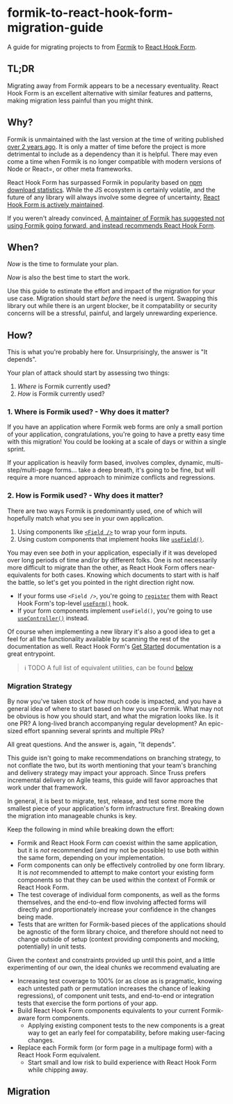 # formik-to-react-hook-form-migration-guide

A guide for migrating projects to from [Formik](https://formik.org/) to [React Hook Form](https://react-hook-form.com/).

## TL;DR

Migrating away from Formik appears to be a necessary eventuality. React Hook Form is an excellent alternative with
similar features and patterns, making migration less painful than you might think.

## Why?

Formik is unmaintained with the last version at the time of writing published [over 2 years ago](https://www.npmjs.com/package/formik?activeTab=versions). 
It is only a matter of time before the project is more detrimental to include as a dependency than it is helpful.
There may even come a time when Formik is no longer compatible with modern versions of Node or React=, or other meta
frameworks.

React Hook Form has surpassed Formik in popularity based on [npm download statistics](https://www.npmjs.com/package/react-hook-form).
While the JS ecosystem is certainly volatile, and the future of any library will always involve some degree of
uncertainty, [React Hook Form is actively maintained](https://www.npmjs.com/package/react-hook-form?activeTab=versions).

If you weren't already convinced, [A maintainer of Formik has suggested not using Formik going forward, and instead
recommends React Hook Form](https://github.com/jaredpalmer/formik/discussions/3526).

## When?

_Now_ is the time to formulate your plan. 

_Now_ is also the best time to start the work.

Use this guide to estimate the effort and impact of the migration for your use case. Migration should start _before_ the
need is urgent. Swapping this library out while there is an urgent blocker, be it compatability or security concerns will
be a stressful, painful, and largely unrewarding experience.

## How?

This is what you're probably here for. Unsurprisingly, the answer is "It depends".

Your plan of attack should start by assessing two things:

1. _Where_ is Formik currently used?
2. _How_ is Formik currently used?

### 1. Where is Formik used? - Why does it matter?

If you have an application where Formik web forms are only a small portion of your application, congratulations, you're
going to have a pretty easy time with this migration! You could be looking at a scale of days or within a single sprint.

If your application is heavily form based, involves complex, dynamic, multi-step/multi-page forms... take a deep breath,
it's going to be fine, but will require a more nuanced approach to minimize conflicts and regressions.

### 2. How is Formik used? - Why does it matter?

There are two ways Formik is predominantly used, one of which will hopefully match what you see in your own application.

1. Using components like [`<Field />`](https://formik.org/docs/api/field) to wrap your form inputs.
2. Using custom components that implement hooks like [`useField()`](https://formik.org/docs/api/useField).

You may even see _both_ in your application, especially if it was developed over long periods of time and/or by 
different folks. One is not necessarily more difficult to migrate than the other, as React Hook Form offers 
near-equivalents for both cases. Knowing which documents to start with is half the battle, so let's get you pointed in
the right direction right now.

- If your forms use `<Field />`, you're going to [`register`](https://react-hook-form.com/api/useform/register/) them with
React Hook Form's top-level [`useForm()`](https://react-hook-form.com/api/useform/) hook.
- If your form components implement `useField()`, you're going to use [`useController()`](https://react-hook-form.com/api/usecontroller/)
instead.

Of course when implementing a new library it's also a good idea to get a feel for all the functionality available by 
scanning the rest of the documentation as well. React Hook Form's [Get Started](https://react-hook-form.com/get-started/)
documentation is a great entrypoint.

> ℹ️ TODO A full list of equivalent utilities, can be found [below](#TODO-link-to-section-header)

### Migration Strategy

By now you've taken stock of how much code is impacted, and you have a general idea of where to start based on how you
use Formik. What may not be obvious is how you should start, and what the migration looks like. Is it one PR? A 
long-lived branch accompanying regular development? An epic-sized effort spanning several sprints and multiple PRs?

All great questions. And the answer is, again, "It depends".

This guide isn't going to make recommendations on branching strategy, to not conflate the two, but its worth
mentioning that your team's branching and delivery strategy may impact your approach. Since Truss prefers incremental
delivery on Agile teams, this guide will favor approaches that work under that framework.

In general, it is best to migrate, test, release, and test some more the smallest piece of your application's form 
infrastructure first. Breaking down the migration into manageable chunks is key.

Keep the following in mind while breaking down the effort:
- Formik and React Hook Form _can_ coexist within the same application, but it is _not_ recommended (and my not be 
possible) to use both within the same form, depending on your implementation.
- Form components can only be effectively controlled by one form library. It is _not_ recommended to attempt to make 
contort your existing form components so that they can be used within the context of Formik or React Hook Form.
- The test coverage of individual form components, as well as the forms themselves, and the end-to-end flow involving
affected forms will directly and proportionately increase your confidence in the changes being made.
- Tests that are written for Formik-based pieces of the applications should be agnostic of the form library choice, and
therefore should not need to change outside of setup (context providing components and mocking, potentially) in unit
tests.

Given the context and constraints provided up until this point, and a little experimenting of our own, the ideal chunks
we recommend evaluating are
- Increasing test coverage to 100% (or as close as is pragmatic, knowing each untested path or permutation 
increases the chance of leaking regressions), of component unit tests, and end-to-end or integration tests that exercise 
the form portions of your app.
- Build React Hook Form components equivalents to your current Formik-aware form components.
  - Applying existing component tests to the new components is a great way to get an early feel for compatability, 
  before making user-facing changes.
- Replace each Formik form (or form page in a multipage form) with a React Hook Form equivalent.
  - Start small and low risk to build experience with React Hook Form while chipping away.

## Migration


